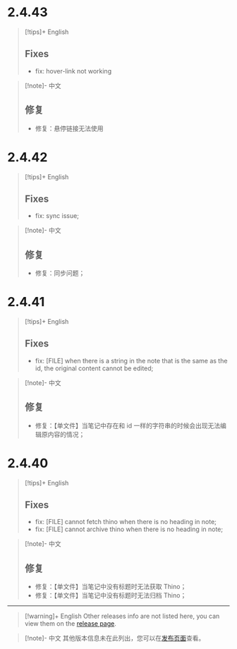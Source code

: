 
# 2.4.43

> [!tips]+ English
> ## Fixes
> - fix: hover-link not working

> [!note]- 中文
> ## 修复
> - 修复：悬停链接无法使用

# 2.4.42

> [!tips]+ English
> ## Fixes
> - fix: sync issue;

> [!note]- 中文
> ## 修复
> - 修复：同步问题；

# 2.4.41

> [!tips]+ English
> ## Fixes
> - fix: [FILE] when there is a string in the note that is the same as the id, the original content cannot be edited;

> [!note]- 中文
> ## 修复
> - 修复：【单文件】当笔记中存在和 id 一样的字符串的时候会出现无法编辑原内容的情况；

# 2.4.40

> [!tips]+ English
> ## Fixes
> - fix: [FILE] cannot fetch thino when there is no heading in note;
> - fix: [FILE] cannot archive thino when there is no heading in note;

> [!note]- 中文
> ## 修复
> - 修复：【单文件】当笔记中没有标题时无法获取 Thino；
> - 修复：【单文件】当笔记中没有标题时无法归档 Thino；

------

> [!warning]+ English
> Other releases info are not listed here, you can view them on the [release page](https://github.com/Quorafind/Obsidian-Thino/blob/main/CHANGELOG_ARCHIVE.md).

> [!note]- 中文
> 其他版本信息未在此列出，您可以在[发布页面](https://github.com/Quorafind/Obsidian-Thino/blob/main/CHANGELOG_ARCHIVE.md)查看。
